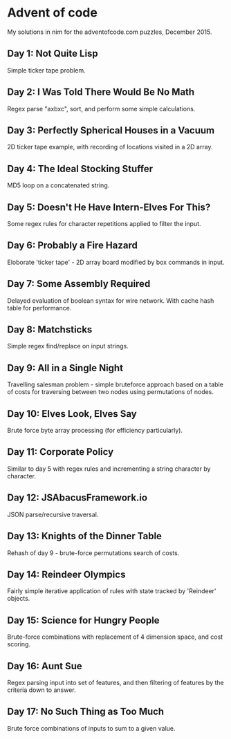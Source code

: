 # Advent of code

My solutions in nim for the adventofcode.com puzzles, December 2015.

## Day 1: Not Quite Lisp
Simple ticker tape problem.

## Day 2: I Was Told There Would Be No Math
Regex parse "axbxc", sort, and perform some simple calculations.

## Day 3: Perfectly Spherical Houses in a Vacuum
2D ticker tape example, with recording of locations visited in a 2D array.

## Day 4: The Ideal Stocking Stuffer
MD5 loop on a concatenated string.

## Day 5: Doesn't He Have Intern-Elves For This?
Some regex rules for character repetitions applied to filter the input.

## Day 6: Probably a Fire Hazard
Eloborate 'ticker tape' - 2D array board modified by box commands in input.

## Day 7: Some Assembly Required
Delayed evaluation of boolean syntax for wire network. With cache hash table for performance.

## Day 8: Matchsticks
Simple regex find/replace on input strings.

## Day 9: All in a Single Night
Travelling salesman problem - simple bruteforce approach based on a table of costs for traversing between two nodes using permutations of nodes.

## Day 10: Elves Look, Elves Say
Brute force byte array processing (for efficiency particularly).

## Day 11: Corporate Policy
Similar to day 5 with regex rules and incrementing a string character by character.

## Day 12: JSAbacusFramework.io
JSON parse/recursive traversal.

## Day 13: Knights of the Dinner Table
Rehash of day 9 - brute-force permutations search of costs.

## Day 14: Reindeer Olympics
Fairly simple iterative application of rules with state tracked by 'Reindeer' objects.

## Day 15: Science for Hungry People
Brute-force combinations with replacement of 4 dimension space, and cost scoring.

## Day 16: Aunt Sue
Regex parsing input into set of features, and then filtering of features by the criteria down to answer.

## Day 17: No Such Thing as Too Much
Brute force combinations of inputs to sum to a given value.

